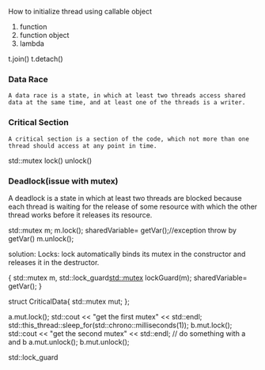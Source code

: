 
How to initialize thread using callable object
1. function
2. function object
3. lambda

t.join()
t.detach()

### Data Race
    A data race is a state, in which at least two threads access shared data at the same time, and at least one of the threads is a writer.
### Critical Section
    A critical section is a section of the code, which not more than one thread should access at any point in time.
 
std::mutex 
  lock()
  unlock()
### Deadlock(issue with mutex)
   A deadlock is a state in which at least two threads are blocked because each thread is waiting for the release of some resource with which the other thread works before it releases its resource.

std::mutex m;
m.lock();
sharedVariable= getVar();//exception throw by getVar()
m.unlock();

solution:
Locks:
 lock automatically binds its mutex in the constructor and releases it in the destructor. 

{
  std::mutex m,
  std::lock_guard<std::mutex> lockGuard(m);
  sharedVariable= getVar();
}

struct CriticalData{
  std::mutex mut;
};

  a.mut.lock();
  std::cout << "get the first mutex" << std::endl;
  std::this_thread::sleep_for(std::chrono::milliseconds(1));
  b.mut.lock();
  std::cout << "get the second mutex" << std::endl;
  // do something with a and b
  a.mut.unlock();
  b.mut.unlock();


std::lock_guard
